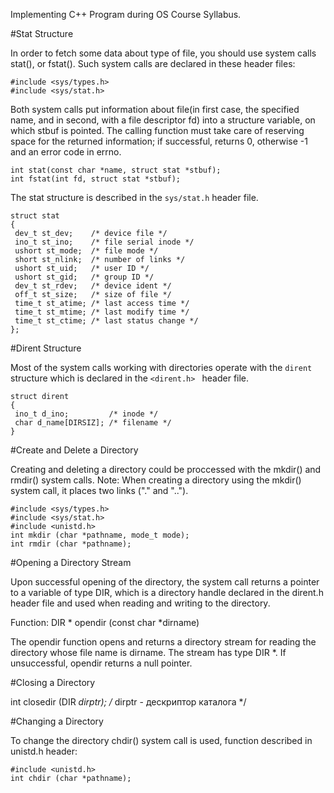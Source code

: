Implementing C++ Program during OS Course Syllabus.

#Stat Structure

In order to fetch some data about type of file, you should use system calls stat(), or fstat(). 
Such system calls are declared in these header files:

```
#include <sys/types.h>
#include <sys/stat.h>
```
Both system calls put information about file(in first case, the specified name, and in second, with a file descriptor fd) into a structure variable, on which stbuf is pointed. The calling function must take care of reserving space for the returned information; if successful, returns 0, otherwise -1 and an error code in errno.

```
int stat(const char *name, struct stat *stbuf);
int fstat(int fd, struct stat *stbuf); 
```
The stat structure is described in the ```sys/stat.h``` header file.

```
struct stat
{
 dev_t st_dev;    /* device file */
 ino_t st_ino;    /* file serial inode */
 ushort st_mode;  /* file mode */
 short st_nlink;  /* number of links */
 ushort st_uid;   /* user ID */
 ushort st_gid;   /* group ID */
 dev_t st_rdev;   /* device ident */
 off_t st_size;   /* size of file */
 time_t st_atime; /* last access time */
 time_t st_mtime; /* last modify time */
 time_t st_ctime; /* last status change */
};
```

#Dirent Structure

Most of the system calls working with directories operate with the ```dirent``` structure which is declared in the ```<dirent.h> ``` header file.

```
struct dirent
{
 ino_t d_ino;         /* inode */
 char d_name[DIRSIZ]; /* filename */
}
```

#Create and Delete a Directory

Creating and deleting a directory could be proccessed with the mkdir() and rmdir() system calls. Note: When creating a directory using the mkdir() system call, it places two links ("." and "..").

```
#include <sys/types.h>
#include <sys/stat.h>
#include <unistd.h>
int mkdir (char *pathname, mode_t mode);
int rmdir (char *pathname);
```

#Opening a Directory Stream

Upon successful opening of the directory, the system call returns a pointer to a variable of type DIR, which is a directory handle declared in the dirent.h header file and used when reading and writing to the directory.

Function: DIR * opendir (const char *dirname)

The opendir function opens and returns a directory stream for reading the directory whose file name is dirname. The stream has type DIR *.
If unsuccessful, opendir returns a null pointer. 

#Closing a Directory

int closedir (DIR *dirptr);   /* dirptr - дескриптор каталога */

#Changing a Directory

To change the directory chdir() system call is used, function described in unistd.h header:
```
#include <unistd.h>
int chdir (char *pathname);
```




